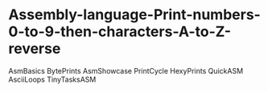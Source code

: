 # Assembly-language-Print-numbers-0-to-9-then-characters-A-to-Z-reverse
AsmBasics BytePrints AsmShowcase PrintCycle HexyPrints QuickASM AsciiLoops TinyTasksASM
